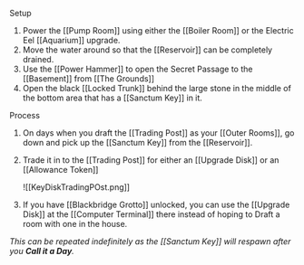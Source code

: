Setup
1. Power the [[Pump Room]] using either the [[Boiler Room]] or the Electric Eel [[Aquarium]] upgrade.
2. Move the water around so that the [[Reservoir]] can be completely drained.
3. Use the [[Power Hammer]] to open the Secret Passage to the [[Basement]] from [[The Grounds]]
4. Open the black [[Locked Trunk]] behind the large stone in the middle of the bottom area that has a [[Sanctum Key]] in it.

Process
1. On days when you draft the [[Trading Post]] as your [[Outer Rooms]], go down and pick up the [[Sanctum Key]] from the [[Reservoir]].
2. Trade it in to the [[Trading Post]] for either an [[Upgrade Disk]] or an [[Allowance Token]]
   
   ![[KeyDiskTradingPOst.png]]
   
3. If you have [[Blackbridge Grotto]] unlocked, you can use the [[Upgrade Disk]] at the [[Computer Terminal]] there instead of hoping to Draft a room with one in the house.

*This can be repeated indefinitely as the [[Sanctum Key]] will respawn after you __Call it a Day__.*